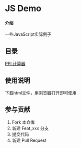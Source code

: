 # JS Demo

#### 介绍

一些JavaScript实际例子

## 目录 

[PPI 计算器](./ppi/ppi.html)


## 使用说明

下载html文件，用浏览器打开即可使用


## 参与贡献

1.  Fork 本仓库
2.  新建 Feat_xxx 分支
3.  提交代码
4.  新建 Pull Request
